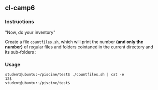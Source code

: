 ## cl-camp6

### Instructions

"Now, do your inventory"

Create a file `countfiles.sh`, which will print the number **(and only the number)** of regular files and folders cointaned in the current directory and its sub-folders :

### Usage

```console
student@ubuntu:~/piscine/test$ ./countfiles.sh | cat -e
12$
student@ubuntu:~/piscine/test$
```
